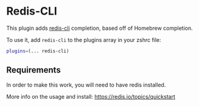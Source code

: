 # Redis-CLI

This plugin adds [redis-cli](https://redis.io/topics/rediscli) completion, based
off of Homebrew completion.

To use it, add `redis-cli` to the plugins array in your zshrc file:

```zsh
plugins=(... redis-cli)
```

## Requirements

In order to make this work, you will need to have redis installed.

More info on the usage and install: https://redis.io/topics/quickstart

